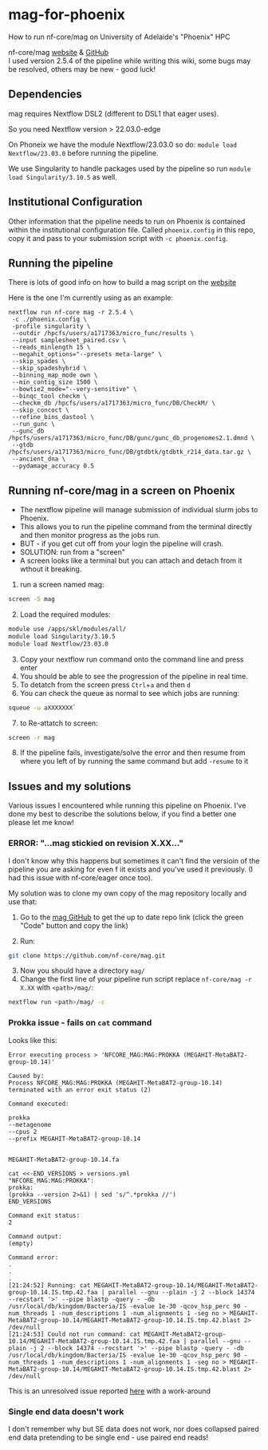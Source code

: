 # mag-for-phoenix

How to run nf-core/mag on University of Adelaide's "Phoenix" HPC

nf-core/mag [website](https://nf-co.re/mag/2.5.4) & [GitHub](https://github.com/nf-core/mag/) \
I used version 2.5.4 of the pipeline while writing this wiki, some bugs may be resolved, others may be new - good luck!

## Dependencies

mag requires Nextflow DSL2 (different to DSL1 that eager uses).

So you need Nextflow version > 22.03.0-edge

On Phoneix we have the module Nextflow/23.03.0 so do: `module load Nextflow/23.03.0` before running the pipeline.

We use Singularity to handle packages used by the pipeline so run `module load Singularity/3.10.5` as well.

## Institutional Configuration

Other information that the pipeline needs to run on Phoenix is contained within the institutional configuration file. Called `phoenix.config` in this repo, copy it and pass to your submission script with `-c phoenix.config`.

## Running the pipeline

There is lots of good info on how to build a mag script on the [website](https://nf-co.re/mag/2.5.4)

Here is the one I'm currently using as an example:

```nextflow
nextflow run nf-core mag -r 2.5.4 \
 -c ./phoenix.config \
 -profile singularity \
 --outdir /hpcfs/users/a1717363/micro_func/results \
 --input samplesheet_paired.csv \
 --reads_minlength 15 \
 --megahit_options="--presets meta-large" \
 --skip_spades \
 --skip_spadeshybrid \
 --binning_map_mode own \
 --min_contig_size 1500 \
 --bowtie2_mode="--very-sensitive" \
 --binqc_tool checkm \
 --checkm_db /hpcfs/users/a1717363/micro_func/DB/CheckM/ \
 --skip_concoct \
 --refine_bins_dastool \
 --run_gunc \
 --gunc_db /hpcfs/users/a1717363/micro_func/DB/gunc/gunc_db_progenomes2.1.dmnd \
 --gtdb /hpcfs/users/a1717363/micro_func/DB/gtdbtk/gtdbtk_r214_data.tar.gz \
 --ancient_dna \
 --pydamage_accuracy 0.5
```

## Running nf-core/mag in a screen on Phoenix

- The nextflow pipeline will manage submission of individual slurm jobs to Phoenix.
- This allows you to run the pipeline command from the terminal directly and then monitor progress as the jobs run.
- BUT - if you get cut off from your login the pipeline will crash.
- SOLUTION: run from a "screen"
- A screen looks like a terminal but you can attach and detach from it wthout it breaking.

1. run a screen named mag:

```bash
screen -S mag
```

2. Load the required modules:

```bash
module use /apps/skl/modules/all/
module load Singularity/3.10.5
module load Nextflow/23.03.0
```

3. Copy your nextflow run command onto the command line and press enter
4. You should be able to see the progression of the pipeline in real time.
5. To detatch from the screen press `Ctrl`+`a` and then `d`
6. You can check the queue as normal to see which jobs are running:

```bash
squeue -u aXXXXXXX`
```

7. to Re-attatch to screen:

```bash
screen -r mag
```

8. If the pipeline fails, investigate/solve the error and then resume from where you left of by running the same command but add `-resume` to it

## Issues and my solutions

Various issues I encountered while running this pipeline on Phoenix. I've done my best to describe the solutions below, if you find a better one please let me know!

### ERROR: "...mag stickied on revision X.XX..."

I don't know why this happens but sometimes it can't find the versioin of the pipeline you are asking for even f iit exists and you've used it previously. (I had this issue with nf-core/eager once too).

My solution was to clone my own copy of the mag repository locally and use that:

1. Go to the [mag GitHub](https://github.com/nf-core/mag) to get the up to date repo link (click the green "Code" button and copy the link)

2. Run:

```bash
git clone https://github.com/nf-core/mag.git 
```

3. Now you should have a directory `mag/` 
4. Change the first line of your pipeline run script replace `nf-core/mag -r X.XX` with `<path>/mag/`:

```bash
nextflow run <path>/mag/ -c
```

### Prokka issue - fails on `cat` command

Looks like this:

```nextflow
Error executing process > 'NFCORE_MAG:MAG:PROKKA (MEGAHIT-MetaBAT2-group-10.14)'

Caused by:
Process NFCORE_MAG:MAG:PROKKA (MEGAHIT-MetaBAT2-group-10.14) terminated with an error exit status (2)

Command executed:

prokka
--metagenome
--cpus 2
--prefix MEGAHIT-MetaBAT2-group-10.14


MEGAHIT-MetaBAT2-group-10.14.fa

cat <<-END_VERSIONS > versions.yml
"NFCORE_MAG:MAG:PROKKA":
prokka: 
(prokka --version 2>&1) | sed 's/^.*prokka //')
END_VERSIONS

Command exit status:
2

Command output:
(empty)

Command error:
.
.
.
[21:24:52] Running: cat MEGAHIT-MetaBAT2-group-10.14/MEGAHIT-MetaBAT2-group-10.14.IS.tmp.42.faa | parallel --gnu --plain -j 2 --block 14374 --recstart '>' --pipe blastp -query - -db /usr/local/db/kingdom/Bacteria/IS -evalue 1e-30 -qcov_hsp_perc 90 -num_threads 1 -num_descriptions 1 -num_alignments 1 -seg no > MEGAHIT-MetaBAT2-group-10.14/MEGAHIT-MetaBAT2-group-10.14.IS.tmp.42.blast 2> /dev/null
[21:24:53] Could not run command: cat MEGAHIT-MetaBAT2-group-10.14/MEGAHIT-MetaBAT2-group-10.14.IS.tmp.42.faa | parallel --gnu --plain -j 2 --block 14374 --recstart '>' --pipe blastp -query - -db /usr/local/db/kingdom/Bacteria/IS -evalue 1e-30 -qcov_hsp_perc 90 -num_threads 1 -num_descriptions 1 -num_alignments 1 -seg no > MEGAHIT-MetaBAT2-group-10.14/MEGAHIT-MetaBAT2-group-10.14.IS.tmp.42.blast 2> /dev/null
```

This is an unresolved issue reported [here](https://github.com/nf-core/mag/issues/601) with a work-around

### Single end data doesn't work

I don't remember why but SE data does not work, nor does collapsed paired end data pretending to be single end - use paired end reads!
